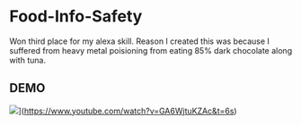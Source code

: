 # Food-Info-Safety
Won third place for my alexa skill. Reason I created this was because I suffered from heavy metal poisioning from eating 85% dark chocolate along with tuna.

## DEMO 
![](https://img.youtube.com/vi/GA6WjtuKZAc&t=6s/0.jpg)](https://www.youtube.com/watch?v=GA6WjtuKZAc&t=6s)
